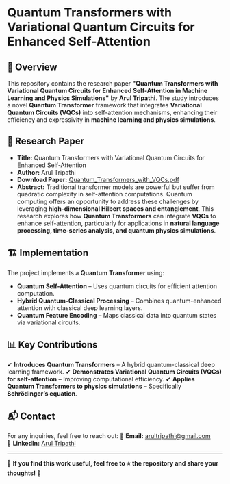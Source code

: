 # **Quantum Transformers with Variational Quantum Circuits for Enhanced Self-Attention**

## 📌 **Overview**
This repository contains the research paper **"Quantum Transformers with Variational Quantum Circuits for Enhanced Self-Attention in Machine Learning and Physics Simulations"** by **Arul Tripathi**. The study introduces a novel **Quantum Transformer** framework that integrates **Variational Quantum Circuits (VQCs)** into self-attention mechanisms, enhancing their efficiency and expressivity in **machine learning and physics simulations**.

## 📄 **Research Paper**
- **Title:** Quantum Transformers with Variational Quantum Circuits for Enhanced Self-Attention
- **Author:** Arul Tripathi
- **Download Paper:** [Quantum_Transformers_with_VQCs.pdf](./Quantum%20Transformers%20with%20Variational%20Quantum%20Circuits%20for%20Enhanced%20Self.pdf)
- **Abstract:**
  Traditional transformer models are powerful but suffer from quadratic complexity in self-attention computations. Quantum computing offers an opportunity to address these challenges by leveraging **high-dimensional Hilbert spaces and entanglement**. This research explores how **Quantum Transformers** can integrate **VQCs** to enhance self-attention, particularly for applications in **natural language processing, time-series analysis, and quantum physics simulations**.

## 🏗 **Implementation**
The project implements a **Quantum Transformer** using:
- **Quantum Self-Attention** – Uses quantum circuits for efficient attention computation.
- **Hybrid Quantum-Classical Processing** – Combines quantum-enhanced attention with classical deep learning layers.
- **Quantum Feature Encoding** – Maps classical data into quantum states via variational circuits.

## 📊 **Key Contributions**
✔ **Introduces Quantum Transformers** – A hybrid quantum-classical deep learning framework.
✔ **Demonstrates Variational Quantum Circuits (VQCs) for self-attention** – Improving computational efficiency.
✔ **Applies Quantum Transformers to physics simulations** – Specifically **Schrödinger’s equation**.

## 📬 **Contact**
For any inquiries, feel free to reach out:
📧 **Email:** arultripathi@gmail.com  
🔗 **LinkedIn:** [Arul Tripathi](https://www.linkedin.com/in/arul-tripathi/)

---
📢 **If you find this work useful, feel free to ⭐ the repository and share your thoughts!** 🚀
